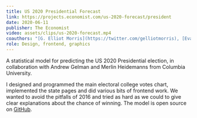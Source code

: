 ```yaml
---
title: US 2020 Presidential Forecast
link: https://projects.economist.com/us-2020-forecast/president
date: 2020-06-11
publisher: The Economist
video: assets/clips/us-2020-forecast.mp4
coauthors: "[G. Elliot Morris](https://twitter.com/gelliotmorris), [Evan Hensleigh](https://twitter.com/futuraprime) and [Mark Mitchell](https://twitter.com/)"
role: Design, frontend, graphics
---
```


A statistical model for predicting the US 2020 Presidential election, in collaboration with Andrew Gelman and Merlin Heidemanns from Columbia University.

I designed and programmed the main electoral college votes chart, implemented the state pages and did various bits of frontend work. We wanted to avoid the pitfalls of 2016 and tried as hard as we could to give clear explanations about the chance of winning. The model is open source on [GitHub](https://github.com/TheEconomist/us-potus-model).